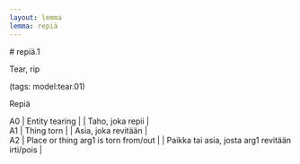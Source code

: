 ```yaml
---
layout: lemma
lemma: repiä
---
```


<div class="sense">
# <span class="sensename">repiä.1</span>

<span class="description">Tear, rip</span>

(tags: model:tear.01)

<span class="description">Repiä</span>

A0 | Entity tearing |   | Taho, joka repii |  
A1 | Thing torn |   | Asia, joka revitään |  
A2 | Place or thing arg1 is torn from/out |   | Paikka tai asia, josta arg1 revitään irti/pois |  

</div>

